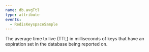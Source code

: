 ```yaml
---
name: db.avgTtl
type: attribute
events:
  - RedisKeyspaceSample
---
```


The average time to live (TTL) in milliseconds of keys that have an expiration set in the database being reported on.